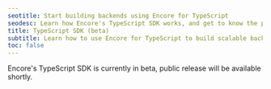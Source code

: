 ```yaml
---
seotitle: Start building backends using Encore for TypeScript
seodesc: Learn how Encore's TypeScript SDK works, and get to know the powerful features that help you build cloud backend applications easier than ever before.
title: TypeScript SDK (beta)
subtitle: Learn how to use Encore for TypeScript to build scalable backend applications and distributed systems
toc: false
---
```


Encore's TypeScript SDK is currently in beta, public release will be available shortly.

